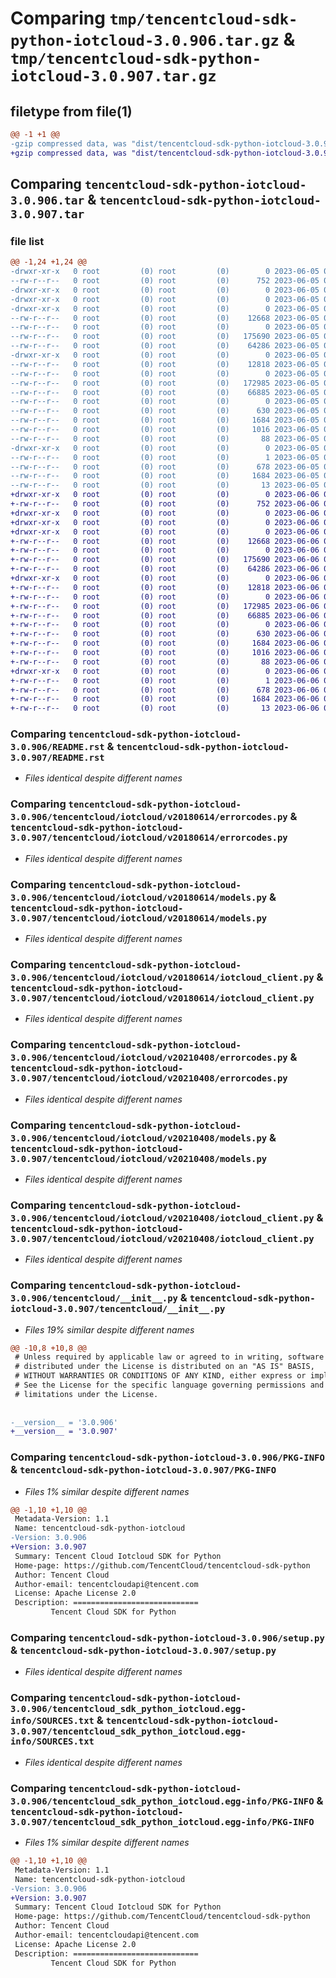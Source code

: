 # Comparing `tmp/tencentcloud-sdk-python-iotcloud-3.0.906.tar.gz` & `tmp/tencentcloud-sdk-python-iotcloud-3.0.907.tar.gz`

## filetype from file(1)

```diff
@@ -1 +1 @@
-gzip compressed data, was "dist/tencentcloud-sdk-python-iotcloud-3.0.906.tar", last modified: Mon Jun  5 00:36:33 2023, max compression
+gzip compressed data, was "dist/tencentcloud-sdk-python-iotcloud-3.0.907.tar", last modified: Tue Jun  6 02:28:54 2023, max compression
```

## Comparing `tencentcloud-sdk-python-iotcloud-3.0.906.tar` & `tencentcloud-sdk-python-iotcloud-3.0.907.tar`

### file list

```diff
@@ -1,24 +1,24 @@
-drwxr-xr-x   0 root         (0) root         (0)        0 2023-06-05 00:36:33.000000 tencentcloud-sdk-python-iotcloud-3.0.906/
--rw-r--r--   0 root         (0) root         (0)      752 2023-06-05 00:36:33.000000 tencentcloud-sdk-python-iotcloud-3.0.906/README.rst
-drwxr-xr-x   0 root         (0) root         (0)        0 2023-06-05 00:36:33.000000 tencentcloud-sdk-python-iotcloud-3.0.906/tencentcloud/
-drwxr-xr-x   0 root         (0) root         (0)        0 2023-06-05 00:36:33.000000 tencentcloud-sdk-python-iotcloud-3.0.906/tencentcloud/iotcloud/
-drwxr-xr-x   0 root         (0) root         (0)        0 2023-06-05 00:36:33.000000 tencentcloud-sdk-python-iotcloud-3.0.906/tencentcloud/iotcloud/v20180614/
--rw-r--r--   0 root         (0) root         (0)    12668 2023-06-05 00:36:33.000000 tencentcloud-sdk-python-iotcloud-3.0.906/tencentcloud/iotcloud/v20180614/errorcodes.py
--rw-r--r--   0 root         (0) root         (0)        0 2023-06-05 00:36:33.000000 tencentcloud-sdk-python-iotcloud-3.0.906/tencentcloud/iotcloud/v20180614/__init__.py
--rw-r--r--   0 root         (0) root         (0)   175690 2023-06-05 00:36:33.000000 tencentcloud-sdk-python-iotcloud-3.0.906/tencentcloud/iotcloud/v20180614/models.py
--rw-r--r--   0 root         (0) root         (0)    64286 2023-06-05 00:36:33.000000 tencentcloud-sdk-python-iotcloud-3.0.906/tencentcloud/iotcloud/v20180614/iotcloud_client.py
-drwxr-xr-x   0 root         (0) root         (0)        0 2023-06-05 00:36:33.000000 tencentcloud-sdk-python-iotcloud-3.0.906/tencentcloud/iotcloud/v20210408/
--rw-r--r--   0 root         (0) root         (0)    12818 2023-06-05 00:36:33.000000 tencentcloud-sdk-python-iotcloud-3.0.906/tencentcloud/iotcloud/v20210408/errorcodes.py
--rw-r--r--   0 root         (0) root         (0)        0 2023-06-05 00:36:33.000000 tencentcloud-sdk-python-iotcloud-3.0.906/tencentcloud/iotcloud/v20210408/__init__.py
--rw-r--r--   0 root         (0) root         (0)   172985 2023-06-05 00:36:33.000000 tencentcloud-sdk-python-iotcloud-3.0.906/tencentcloud/iotcloud/v20210408/models.py
--rw-r--r--   0 root         (0) root         (0)    66885 2023-06-05 00:36:33.000000 tencentcloud-sdk-python-iotcloud-3.0.906/tencentcloud/iotcloud/v20210408/iotcloud_client.py
--rw-r--r--   0 root         (0) root         (0)        0 2023-06-05 00:36:33.000000 tencentcloud-sdk-python-iotcloud-3.0.906/tencentcloud/iotcloud/__init__.py
--rw-r--r--   0 root         (0) root         (0)      630 2023-06-05 00:36:33.000000 tencentcloud-sdk-python-iotcloud-3.0.906/tencentcloud/__init__.py
--rw-r--r--   0 root         (0) root         (0)     1684 2023-06-05 00:36:33.000000 tencentcloud-sdk-python-iotcloud-3.0.906/PKG-INFO
--rw-r--r--   0 root         (0) root         (0)     1016 2023-06-05 00:36:33.000000 tencentcloud-sdk-python-iotcloud-3.0.906/setup.py
--rw-r--r--   0 root         (0) root         (0)       88 2023-06-05 00:36:33.000000 tencentcloud-sdk-python-iotcloud-3.0.906/setup.cfg
-drwxr-xr-x   0 root         (0) root         (0)        0 2023-06-05 00:36:33.000000 tencentcloud-sdk-python-iotcloud-3.0.906/tencentcloud_sdk_python_iotcloud.egg-info/
--rw-r--r--   0 root         (0) root         (0)        1 2023-06-05 00:36:33.000000 tencentcloud-sdk-python-iotcloud-3.0.906/tencentcloud_sdk_python_iotcloud.egg-info/dependency_links.txt
--rw-r--r--   0 root         (0) root         (0)      678 2023-06-05 00:36:33.000000 tencentcloud-sdk-python-iotcloud-3.0.906/tencentcloud_sdk_python_iotcloud.egg-info/SOURCES.txt
--rw-r--r--   0 root         (0) root         (0)     1684 2023-06-05 00:36:33.000000 tencentcloud-sdk-python-iotcloud-3.0.906/tencentcloud_sdk_python_iotcloud.egg-info/PKG-INFO
--rw-r--r--   0 root         (0) root         (0)       13 2023-06-05 00:36:33.000000 tencentcloud-sdk-python-iotcloud-3.0.906/tencentcloud_sdk_python_iotcloud.egg-info/top_level.txt
+drwxr-xr-x   0 root         (0) root         (0)        0 2023-06-06 02:28:54.000000 tencentcloud-sdk-python-iotcloud-3.0.907/
+-rw-r--r--   0 root         (0) root         (0)      752 2023-06-06 02:28:54.000000 tencentcloud-sdk-python-iotcloud-3.0.907/README.rst
+drwxr-xr-x   0 root         (0) root         (0)        0 2023-06-06 02:28:54.000000 tencentcloud-sdk-python-iotcloud-3.0.907/tencentcloud/
+drwxr-xr-x   0 root         (0) root         (0)        0 2023-06-06 02:28:54.000000 tencentcloud-sdk-python-iotcloud-3.0.907/tencentcloud/iotcloud/
+drwxr-xr-x   0 root         (0) root         (0)        0 2023-06-06 02:28:54.000000 tencentcloud-sdk-python-iotcloud-3.0.907/tencentcloud/iotcloud/v20180614/
+-rw-r--r--   0 root         (0) root         (0)    12668 2023-06-06 02:28:54.000000 tencentcloud-sdk-python-iotcloud-3.0.907/tencentcloud/iotcloud/v20180614/errorcodes.py
+-rw-r--r--   0 root         (0) root         (0)        0 2023-06-06 02:28:54.000000 tencentcloud-sdk-python-iotcloud-3.0.907/tencentcloud/iotcloud/v20180614/__init__.py
+-rw-r--r--   0 root         (0) root         (0)   175690 2023-06-06 02:28:54.000000 tencentcloud-sdk-python-iotcloud-3.0.907/tencentcloud/iotcloud/v20180614/models.py
+-rw-r--r--   0 root         (0) root         (0)    64286 2023-06-06 02:28:54.000000 tencentcloud-sdk-python-iotcloud-3.0.907/tencentcloud/iotcloud/v20180614/iotcloud_client.py
+drwxr-xr-x   0 root         (0) root         (0)        0 2023-06-06 02:28:54.000000 tencentcloud-sdk-python-iotcloud-3.0.907/tencentcloud/iotcloud/v20210408/
+-rw-r--r--   0 root         (0) root         (0)    12818 2023-06-06 02:28:54.000000 tencentcloud-sdk-python-iotcloud-3.0.907/tencentcloud/iotcloud/v20210408/errorcodes.py
+-rw-r--r--   0 root         (0) root         (0)        0 2023-06-06 02:28:54.000000 tencentcloud-sdk-python-iotcloud-3.0.907/tencentcloud/iotcloud/v20210408/__init__.py
+-rw-r--r--   0 root         (0) root         (0)   172985 2023-06-06 02:28:54.000000 tencentcloud-sdk-python-iotcloud-3.0.907/tencentcloud/iotcloud/v20210408/models.py
+-rw-r--r--   0 root         (0) root         (0)    66885 2023-06-06 02:28:54.000000 tencentcloud-sdk-python-iotcloud-3.0.907/tencentcloud/iotcloud/v20210408/iotcloud_client.py
+-rw-r--r--   0 root         (0) root         (0)        0 2023-06-06 02:28:54.000000 tencentcloud-sdk-python-iotcloud-3.0.907/tencentcloud/iotcloud/__init__.py
+-rw-r--r--   0 root         (0) root         (0)      630 2023-06-06 02:28:54.000000 tencentcloud-sdk-python-iotcloud-3.0.907/tencentcloud/__init__.py
+-rw-r--r--   0 root         (0) root         (0)     1684 2023-06-06 02:28:54.000000 tencentcloud-sdk-python-iotcloud-3.0.907/PKG-INFO
+-rw-r--r--   0 root         (0) root         (0)     1016 2023-06-06 02:28:54.000000 tencentcloud-sdk-python-iotcloud-3.0.907/setup.py
+-rw-r--r--   0 root         (0) root         (0)       88 2023-06-06 02:28:54.000000 tencentcloud-sdk-python-iotcloud-3.0.907/setup.cfg
+drwxr-xr-x   0 root         (0) root         (0)        0 2023-06-06 02:28:54.000000 tencentcloud-sdk-python-iotcloud-3.0.907/tencentcloud_sdk_python_iotcloud.egg-info/
+-rw-r--r--   0 root         (0) root         (0)        1 2023-06-06 02:28:54.000000 tencentcloud-sdk-python-iotcloud-3.0.907/tencentcloud_sdk_python_iotcloud.egg-info/dependency_links.txt
+-rw-r--r--   0 root         (0) root         (0)      678 2023-06-06 02:28:54.000000 tencentcloud-sdk-python-iotcloud-3.0.907/tencentcloud_sdk_python_iotcloud.egg-info/SOURCES.txt
+-rw-r--r--   0 root         (0) root         (0)     1684 2023-06-06 02:28:54.000000 tencentcloud-sdk-python-iotcloud-3.0.907/tencentcloud_sdk_python_iotcloud.egg-info/PKG-INFO
+-rw-r--r--   0 root         (0) root         (0)       13 2023-06-06 02:28:54.000000 tencentcloud-sdk-python-iotcloud-3.0.907/tencentcloud_sdk_python_iotcloud.egg-info/top_level.txt
```

### Comparing `tencentcloud-sdk-python-iotcloud-3.0.906/README.rst` & `tencentcloud-sdk-python-iotcloud-3.0.907/README.rst`

 * *Files identical despite different names*

### Comparing `tencentcloud-sdk-python-iotcloud-3.0.906/tencentcloud/iotcloud/v20180614/errorcodes.py` & `tencentcloud-sdk-python-iotcloud-3.0.907/tencentcloud/iotcloud/v20180614/errorcodes.py`

 * *Files identical despite different names*

### Comparing `tencentcloud-sdk-python-iotcloud-3.0.906/tencentcloud/iotcloud/v20180614/models.py` & `tencentcloud-sdk-python-iotcloud-3.0.907/tencentcloud/iotcloud/v20180614/models.py`

 * *Files identical despite different names*

### Comparing `tencentcloud-sdk-python-iotcloud-3.0.906/tencentcloud/iotcloud/v20180614/iotcloud_client.py` & `tencentcloud-sdk-python-iotcloud-3.0.907/tencentcloud/iotcloud/v20180614/iotcloud_client.py`

 * *Files identical despite different names*

### Comparing `tencentcloud-sdk-python-iotcloud-3.0.906/tencentcloud/iotcloud/v20210408/errorcodes.py` & `tencentcloud-sdk-python-iotcloud-3.0.907/tencentcloud/iotcloud/v20210408/errorcodes.py`

 * *Files identical despite different names*

### Comparing `tencentcloud-sdk-python-iotcloud-3.0.906/tencentcloud/iotcloud/v20210408/models.py` & `tencentcloud-sdk-python-iotcloud-3.0.907/tencentcloud/iotcloud/v20210408/models.py`

 * *Files identical despite different names*

### Comparing `tencentcloud-sdk-python-iotcloud-3.0.906/tencentcloud/iotcloud/v20210408/iotcloud_client.py` & `tencentcloud-sdk-python-iotcloud-3.0.907/tencentcloud/iotcloud/v20210408/iotcloud_client.py`

 * *Files identical despite different names*

### Comparing `tencentcloud-sdk-python-iotcloud-3.0.906/tencentcloud/__init__.py` & `tencentcloud-sdk-python-iotcloud-3.0.907/tencentcloud/__init__.py`

 * *Files 19% similar despite different names*

```diff
@@ -10,8 +10,8 @@
 # Unless required by applicable law or agreed to in writing, software
 # distributed under the License is distributed on an "AS IS" BASIS,
 # WITHOUT WARRANTIES OR CONDITIONS OF ANY KIND, either express or implied.
 # See the License for the specific language governing permissions and
 # limitations under the License.
 
 
-__version__ = '3.0.906'
+__version__ = '3.0.907'
```

### Comparing `tencentcloud-sdk-python-iotcloud-3.0.906/PKG-INFO` & `tencentcloud-sdk-python-iotcloud-3.0.907/PKG-INFO`

 * *Files 1% similar despite different names*

```diff
@@ -1,10 +1,10 @@
 Metadata-Version: 1.1
 Name: tencentcloud-sdk-python-iotcloud
-Version: 3.0.906
+Version: 3.0.907
 Summary: Tencent Cloud Iotcloud SDK for Python
 Home-page: https://github.com/TencentCloud/tencentcloud-sdk-python
 Author: Tencent Cloud
 Author-email: tencentcloudapi@tencent.com
 License: Apache License 2.0
 Description: ============================
         Tencent Cloud SDK for Python
```

### Comparing `tencentcloud-sdk-python-iotcloud-3.0.906/setup.py` & `tencentcloud-sdk-python-iotcloud-3.0.907/setup.py`

 * *Files identical despite different names*

### Comparing `tencentcloud-sdk-python-iotcloud-3.0.906/tencentcloud_sdk_python_iotcloud.egg-info/SOURCES.txt` & `tencentcloud-sdk-python-iotcloud-3.0.907/tencentcloud_sdk_python_iotcloud.egg-info/SOURCES.txt`

 * *Files identical despite different names*

### Comparing `tencentcloud-sdk-python-iotcloud-3.0.906/tencentcloud_sdk_python_iotcloud.egg-info/PKG-INFO` & `tencentcloud-sdk-python-iotcloud-3.0.907/tencentcloud_sdk_python_iotcloud.egg-info/PKG-INFO`

 * *Files 1% similar despite different names*

```diff
@@ -1,10 +1,10 @@
 Metadata-Version: 1.1
 Name: tencentcloud-sdk-python-iotcloud
-Version: 3.0.906
+Version: 3.0.907
 Summary: Tencent Cloud Iotcloud SDK for Python
 Home-page: https://github.com/TencentCloud/tencentcloud-sdk-python
 Author: Tencent Cloud
 Author-email: tencentcloudapi@tencent.com
 License: Apache License 2.0
 Description: ============================
         Tencent Cloud SDK for Python
```

